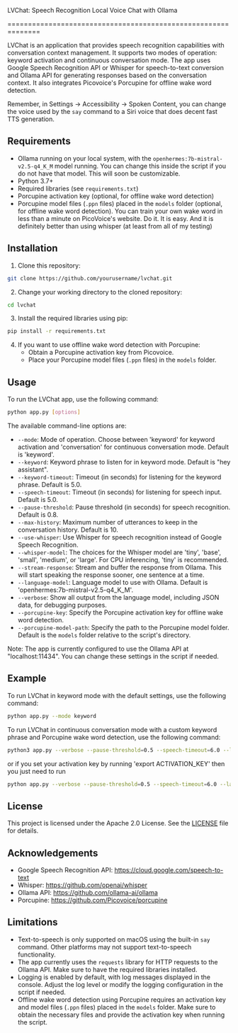 LVChat: Speech Recognition Local Voice Chat with Ollama

==============================================================

LVChat is an application that provides speech recognition capabilities with conversation context management. It supports two modes of operation: keyword activation and continuous conversation mode. The app uses Google Speech Recognition API or Whisper for speech-to-text conversion and Ollama API for generating responses based on the conversation context. It also integrates Picovoice's Porcupine for offline wake word detection.

Remember, in Settings -> Accessibility -> Spoken Content, you can change the voice used by the `say` command to a Siri voice that does decent fast TTS generation.

Requirements
------------

* Ollama running on your local system, with the `openhermes:7b-mistral-v2.5-q4_K_M` model running. You can change this inside the script if you do not have that model. This will soon be customizable.
* Python 3.7+
* Required libraries (see `requirements.txt`)
* Porcupine activation key (optional, for offline wake word detection)
* Porcupine model files (`.ppn` files) placed in the `models` folder (optional, for offline wake word detection).   You can train your own wake word in less than a minute on PicoVoice's website.   Do it.  It is easy.   And it is definitely better than using whisper (at least from all of my testing)

Installation
------------

1. Clone this repository:
```bash
git clone https://github.com/yourusername/lvchat.git
```
2. Change your working directory to the cloned repository:
```bash
cd lvchat
```
3. Install the required libraries using pip:
```bash
pip install -r requirements.txt
```
4. If you want to use offline wake word detection with Porcupine:
   - Obtain a Porcupine activation key from Picovoice.  
   - Place your Porcupine model files (`.ppn` files) in the `models` folder.

Usage
-----

To run the LVChat app, use the following command:
```bash
python app.py [options]
```

The available command-line options are:

* `--mode`: Mode of operation. Choose between 'keyword' for keyword activation and 'conversation' for continuous conversation mode. Default is 'keyword'.
* `--keyword`: Keyword phrase to listen for in keyword mode. Default is "hey assistant".
* `--keyword-timeout`: Timeout (in seconds) for listening for the keyword phrase. Default is 5.0.
* `--speech-timeout`: Timeout (in seconds) for listening for speech input. Default is 5.0.
* `--pause-threshold`: Pause threshold (in seconds) for speech recognition. Default is 0.8.
* `--max-history`: Maximum number of utterances to keep in the conversation history. Default is 10.
* `--use-whisper`: Use Whisper for speech recognition instead of Google Speech Recognition.
* `--whisper-model`: The choices for the Whisper model are 'tiny', 'base', 'small', 'medium', or 'large'. For CPU inferencing, 'tiny' is recommended.
* `--stream-response`: Stream and buffer the response from Ollama. This will start speaking the response sooner, one sentence at a time.
* `--language-model`: Language model to use with Ollama. Default is 'openhermes:7b-mistral-v2.5-q4_K_M'.
* `--verbose`: Show all output from the language model, including JSON data, for debugging purposes.
* `--porcupine-key`: Specify the Porcupine activation key for offline wake word detection.
* `--porcupine-model-path`: Specify the path to the Porcupine model folder. Default is the `models` folder relative to the script's directory.

Note: The app is currently configured to use the Ollama API at "localhost:11434". You can change these settings in the script if needed.

Example
-------

To run LVChat in keyword mode with the default settings, use the following command:
```bash
python app.py --mode keyword
```

To run LVChat in continuous conversation mode with a custom keyword phrase and Porcupine wake word detection, use the following command:
```bash
python3 app.py --verbose --pause-threshold=0.5 --speech-timeout=6.0 --language-model='dolphin-phi:2.7b-v2.6-q4_K_S' --porcupine-key='ACTIVATION_KEY' 
```

or if you set your activation key by running 'export ACTIVATION_KEY' then you just need to run 
```bash
python app.py --verbose --pause-threshold=0.5 --speech-timeout=6.0 --language-model='dolphin-phi:2.7b-v2.6-q4_K_S'  
```

License
-------

This project is licensed under the Apache 2.0 License. See the [LICENSE](LICENSE) file for details.

Acknowledgements
----------------

* Google Speech Recognition API: https://cloud.google.com/speech-to-text
* Whisper: https://github.com/openai/whisper
* Ollama API: https://github.com/ollama-ai/ollama
* Porcupine: https://github.com/Picovoice/porcupine

Limitations
-----------

* Text-to-speech is only supported on macOS using the built-in `say` command. Other platforms may not support text-to-speech functionality.
* The app currently uses the `requests` library for HTTP requests to the Ollama API. Make sure to have the required libraries installed.
* Logging is enabled by default, with log messages displayed in the console. Adjust the log level or modify the logging configuration in the script if needed.
* Offline wake word detection using Porcupine requires an activation key and model files (`.ppn` files) placed in the `models` folder. Make sure to obtain the necessary files and provide the activation key when running the script.
